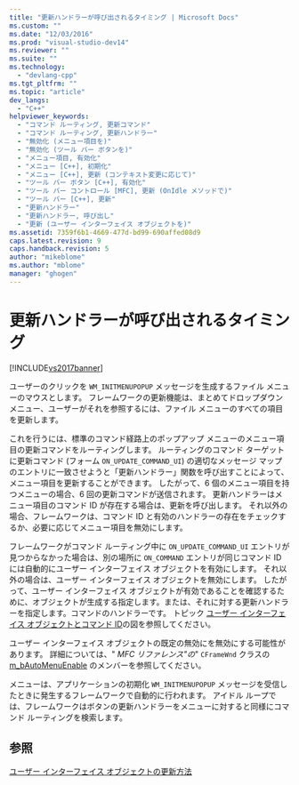 ```yaml
---
title: "更新ハンドラーが呼び出されるタイミング | Microsoft Docs"
ms.custom: ""
ms.date: "12/03/2016"
ms.prod: "visual-studio-dev14"
ms.reviewer: ""
ms.suite: ""
ms.technology: 
  - "devlang-cpp"
ms.tgt_pltfrm: ""
ms.topic: "article"
dev_langs: 
  - "C++"
helpviewer_keywords: 
  - "コマンド ルーティング, 更新コマンド"
  - "コマンド ルーティング, 更新ハンドラー"
  - "無効化 (メニュー項目を)"
  - "無効化 (ツール バー ボタンを)"
  - "メニュー項目, 有効化"
  - "メニュー [C++], 初期化"
  - "メニュー [C++], 更新 (コンテキスト変更に応じて)"
  - "ツール バー ボタン [C++], 有効化"
  - "ツール バー コントロール [MFC], 更新 (OnIdle メソッドで)"
  - "ツール バー [C++], 更新"
  - "更新ハンドラー"
  - "更新ハンドラー, 呼び出し"
  - "更新 (ユーザー インターフェイス オブジェクトを)"
ms.assetid: 7359f6b1-4669-477d-bd99-690affed08d9
caps.latest.revision: 9
caps.handback.revision: 5
author: "mikeblome"
ms.author: "mblome"
manager: "ghogen"
---
```

# 更新ハンドラーが呼び出されるタイミング
[!INCLUDE[vs2017banner](../assembler/inline/includes/vs2017banner.md)]

ユーザーのクリックを `WM_INITMENUPOPUP` メッセージを生成するファイル メニューのマウスとします。  フレームワークの更新機能は、まとめてドロップダウン メニュー、ユーザーがそれを参照するには、ファイル メニューのすべての項目を更新します。  
  
 これを行うには、標準のコマンド経路上のポップアップ メニューのメニュー項目の更新コマンドをルーティングします。  ルーティングのコマンド ターゲットに更新コマンド \(フォーム `ON_UPDATE_COMMAND_UI`\) の適切なメッセージ マップのエントリに一致させようと「更新ハンドラー」関数を呼び出すことによって、メニュー項目を更新することができます。  したがって、6 個のメニュー項目を持つメニューの場合、6 回の更新コマンドが送信されます。  更新ハンドラーはメニュー項目のコマンド ID が存在する場合は、更新を呼び出します。  それ以外の場合、フレームワークは、コマンド ID と有効のハンドラーの存在をチェックするか、必要に応じてメニュー項目を無効にします。  
  
 フレームワークがコマンド ルーティング中に `ON_UPDATE_COMMAND_UI` エントリが見つからなかった場合は、別の場所に `ON_COMMAND` エントリが同じコマンド ID には自動的にユーザー インターフェイス オブジェクトを有効にします。  それ以外の場合は、ユーザー インターフェイス オブジェクトを無効にします。  したがって、ユーザー インターフェイス オブジェクトが有効であることを確認するために、オブジェクトが生成する指定します。または、それに対する更新ハンドラーを指定します。コマンドのハンドラーです。  トピック [ユーザー インターフェイス オブジェクトとコマンド ID](../mfc/user-interface-objects-and-command-ids.md)の図を参照してください。  
  
 ユーザー インターフェイス オブジェクトの既定の無効にを無効にする可能性があります。  詳細については、" *MFC リファレンス"の*" `CFrameWnd` クラスの [m\_bAutoMenuEnable](../Topic/CFrameWnd::m_bAutoMenuEnable.md) のメンバーを参照してください。  
  
 メニューは、アプリケーションの初期化 `WM_INITMENUPOPUP` メッセージを受信したときに発生するフレームワークで自動的に行われます。  アイドル ループでは、フレームワークはボタンの更新ハンドラーをメニューに対すると同様にコマンド ルーティングを検索します。  
  
## 参照  
 [ユーザー インターフェイス オブジェクトの更新方法](../mfc/how-to-update-user-interface-objects.md)